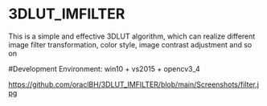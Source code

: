 # 3DLUT_IMFILTER
This is a simple and effective 3DLUT algorithm, which can realize different image filter transformation, color style, image contrast adjustment and so on  


#Development Environment: win10 + vs2015 + opencv3_4


https://github.com/oraclBH/3DLUT_IMFILTER/blob/main/Screenshots/filter.jpg
